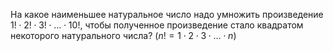 На  какое  наименьшее  натуральное  число  надо  умножить произведение $1!\cdot 2!\cdot 3!\cdot \ldots \cdot 10!$, чтобы полученное произведение стало квадратом некоторого натурального числа? ($n!=1\cdot 2\cdot 3\cdot \ldots \cdot n$)